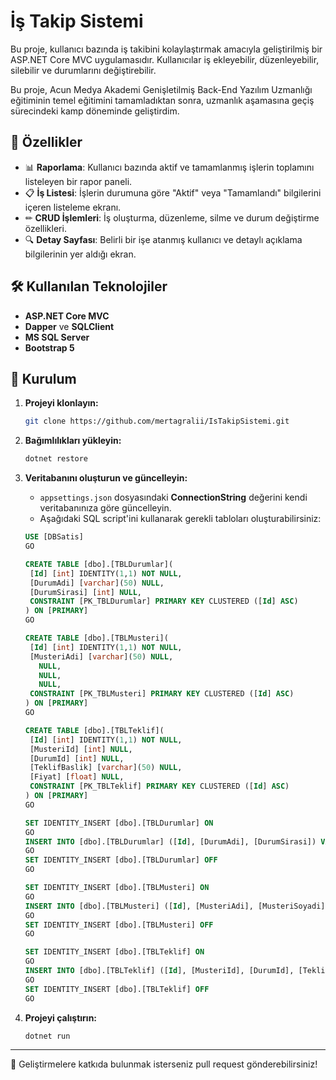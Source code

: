 # İş Takip Sistemi

Bu proje, kullanıcı bazında iş takibini kolaylaştırmak amacıyla geliştirilmiş bir ASP.NET Core MVC uygulamasıdır. Kullanıcılar iş ekleyebilir, düzenleyebilir, silebilir ve durumlarını değiştirebilir.

Bu proje, Acun Medya Akademi Genişletilmiş Back-End Yazılım Uzmanlığı eğitiminin temel eğitimini tamamladıktan sonra, uzmanlık aşamasına geçiş sürecindeki kamp döneminde geliştirdim.

## 🚀 Özellikler

- 📊 **Raporlama**: Kullanıcı bazında aktif ve tamamlanmış işlerin toplamını listeleyen bir rapor paneli.
- 📋 **İş Listesi**: İşlerin durumuna göre "Aktif" veya "Tamamlandı" bilgilerini içeren listeleme ekranı.
- ✏ **CRUD İşlemleri**: İş oluşturma, düzenleme, silme ve durum değiştirme özellikleri.
- 🔍 **Detay Sayfası**: Belirli bir işe atanmış kullanıcı ve detaylı açıklama bilgilerinin yer aldığı ekran.

## 🛠 Kullanılan Teknolojiler

- **ASP.NET Core MVC**
- **Dapper** ve **SQLClient**
- **MS SQL Server**
- **Bootstrap 5**

## 📌 Kurulum

1. **Projeyi klonlayın:**
   ```sh
   git clone https://github.com/mertagralii/IsTakipSistemi.git
   ```
2. **Bağımlılıkları yükleyin:**
   ```sh
   dotnet restore
   ```
3. **Veritabanını oluşturun ve güncelleyin:**
   - `appsettings.json` dosyasındaki **ConnectionString** değerini kendi veritabanınıza göre güncelleyin.
   - Aşağıdaki SQL script'ini kullanarak gerekli tabloları oluşturabilirsiniz:
   
   ```sql
   USE [DBSatis]
   GO
   
   CREATE TABLE [dbo].[TBLDurumlar](
   	[Id] [int] IDENTITY(1,1) NOT NULL,
   	[DurumAdi] [varchar](50) NULL,
   	[DurumSirasi] [int] NULL,
    CONSTRAINT [PK_TBLDurumlar] PRIMARY KEY CLUSTERED ([Id] ASC)
   ) ON [PRIMARY]
   GO
   
   CREATE TABLE [dbo].[TBLMusteri](
   	[Id] [int] IDENTITY(1,1) NOT NULL,
   	[MusteriAdi] [varchar](50) NULL,
   	  NULL,
   	  NULL,
   	  NULL,
    CONSTRAINT [PK_TBLMusteri] PRIMARY KEY CLUSTERED ([Id] ASC)
   ) ON [PRIMARY]
   GO
   
   CREATE TABLE [dbo].[TBLTeklif](
   	[Id] [int] IDENTITY(1,1) NOT NULL,
   	[MusteriId] [int] NULL,
   	[DurumId] [int] NULL,
   	[TeklifBaslik] [varchar](50) NULL,
   	[Fiyat] [float] NULL,
    CONSTRAINT [PK_TBLTeklif] PRIMARY KEY CLUSTERED ([Id] ASC)
   ) ON [PRIMARY]
   GO
   
   SET IDENTITY_INSERT [dbo].[TBLDurumlar] ON 
   GO
   INSERT INTO [dbo].[TBLDurumlar] ([Id], [DurumAdi], [DurumSirasi]) VALUES (1, N'Teklif', 1), (2, N'Pazarlık', 2), (3, N'Kazanıldı', 3), (4, N'Kaybedildi', 4), (10, N'YeniDurum', 5);
   GO
   SET IDENTITY_INSERT [dbo].[TBLDurumlar] OFF
   GO
   
   SET IDENTITY_INSERT [dbo].[TBLMusteri] ON 
   GO
   INSERT INTO [dbo].[TBLMusteri] ([Id], [MusteriAdi], [MusteriSoyadi], [Eposta], [Telefon]) VALUES (1, N'Mert', N'Ağralı', N'mmertagrali@gmail.com', N'3333333'), (2, N'Mete', N'Test', N'metetest@gmail.com', N'999999'), (3, N'Kerem', N'Can', N'keremcan@gmail.com', N'555555'), (5, N'Tetik', N'Tetikoğulları', N'tetikogullari@gmail.com', N'123123123');
   GO
   SET IDENTITY_INSERT [dbo].[TBLMusteri] OFF
   GO
   
   SET IDENTITY_INSERT [dbo].[TBLTeklif] ON 
   GO
   INSERT INTO [dbo].[TBLTeklif] ([Id], [MusteriId], [DurumId], [TeklifBaslik], [Fiyat]) VALUES (1, 5, 1, N'Testss', 2000), (2, 2, 2, N'Test2', 300), (3, 3, 3, N'test3', 400), (4, 1, 2, N'TESTLER', 600), (8, 3, 4, N'Kaybedilditeklif', 300), (9, 5, 10, N'Yeni Durum Teklif', 3000);
   GO
   SET IDENTITY_INSERT [dbo].[TBLTeklif] OFF
   GO
   ```

4. **Projeyi çalıştırın:**
   ```sh
   dotnet run
   ```



---

🎯 Geliştirmelere katkıda bulunmak isterseniz pull request gönderebilirsiniz!

